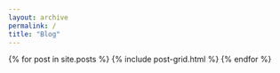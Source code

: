```yaml
---
layout: archive
permalink: /
title: "Blog"
---
```


<div class="tiles">
{% for post in site.posts %}
	{% include post-grid.html %}
{% endfor %}
</div><!-- /.tiles -->